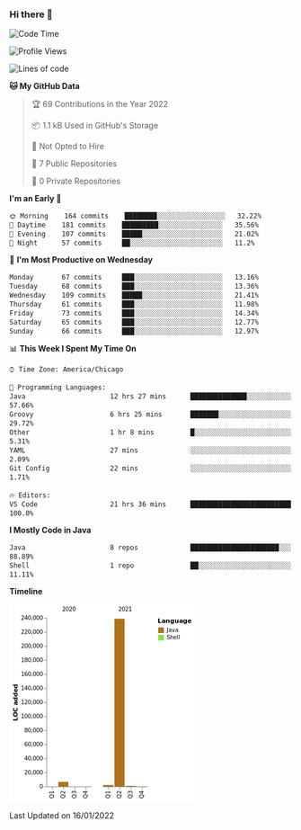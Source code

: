 ### Hi there 👋


<!--START_SECTION:waka-->
![Code Time](http://img.shields.io/badge/Code%20Time-1%2C970%20hrs%202%20mins-blue)

![Profile Views](http://img.shields.io/badge/Profile%20Views-0-blue)

![Lines of code](https://img.shields.io/badge/From%20Hello%20World%20I%27ve%20Written-249%20Thousand%20lines%20of%20code-blue)

**🐱 My GitHub Data** 

> 🏆 69 Contributions in the Year 2022
 > 
> 📦 1.1 kB Used in GitHub's Storage 
 > 
> 🚫 Not Opted to Hire
 > 
> 📜 7 Public Repositories 
 > 
> 🔑 0 Private Repositories  
 > 
**I'm an Early 🐤** 

```text
🌞 Morning    164 commits    ████████░░░░░░░░░░░░░░░░░   32.22% 
🌆 Daytime    181 commits    █████████░░░░░░░░░░░░░░░░   35.56% 
🌃 Evening    107 commits    █████░░░░░░░░░░░░░░░░░░░░   21.02% 
🌙 Night      57 commits     ██░░░░░░░░░░░░░░░░░░░░░░░   11.2%

```
📅 **I'm Most Productive on Wednesday** 

```text
Monday       67 commits     ███░░░░░░░░░░░░░░░░░░░░░░   13.16% 
Tuesday      68 commits     ███░░░░░░░░░░░░░░░░░░░░░░   13.36% 
Wednesday    109 commits    █████░░░░░░░░░░░░░░░░░░░░   21.41% 
Thursday     61 commits     ███░░░░░░░░░░░░░░░░░░░░░░   11.98% 
Friday       73 commits     ███░░░░░░░░░░░░░░░░░░░░░░   14.34% 
Saturday     65 commits     ███░░░░░░░░░░░░░░░░░░░░░░   12.77% 
Sunday       66 commits     ███░░░░░░░░░░░░░░░░░░░░░░   12.97%

```


📊 **This Week I Spent My Time On** 

```text
⌚︎ Time Zone: America/Chicago

💬 Programming Languages: 
Java                     12 hrs 27 mins      ██████████████░░░░░░░░░░░   57.66% 
Groovy                   6 hrs 25 mins       ███████░░░░░░░░░░░░░░░░░░   29.72% 
Other                    1 hr 8 mins         █░░░░░░░░░░░░░░░░░░░░░░░░   5.31% 
YAML                     27 mins             ░░░░░░░░░░░░░░░░░░░░░░░░░   2.09% 
Git Config               22 mins             ░░░░░░░░░░░░░░░░░░░░░░░░░   1.71%

🔥 Editors: 
VS Code                  21 hrs 36 mins      █████████████████████████   100.0%

```

**I Mostly Code in Java** 

```text
Java                     8 repos             ██████████████████████░░░   88.89% 
Shell                    1 repo              ██░░░░░░░░░░░░░░░░░░░░░░░   11.11%

```


**Timeline**

![Chart not found](https://raw.githubusercontent.com/powercasgamer/powercasgamer/master/charts/bar_graph.png) 


 Last Updated on 16/01/2022
<!--END_SECTION:waka-->
